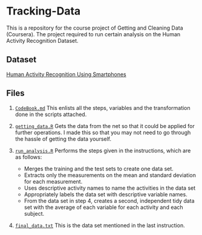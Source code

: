 # Tracking-Data

This is a repository for the course project of Getting and Cleaning Data (Coursera). The project required to run certain analysis on the Human Activity Recognition Dataset.

## Dataset

[Human Activity Recognition Using Smartphones](https://d396qusza40orc.cloudfront.net/getdata%2Fprojectfiles%2FUCI%20HAR%20Dataset.zip)

## Files

1. [`CodeBook.md`](https://github.com/ThenoobMario/Tracking-Data/blob/master/CodeBook.md) This enlists all the steps, variables and the transformation done in the scripts attached.

2. [`getting_data.R`](https://github.com/ThenoobMario/Tracking-Data/blob/master/getting_data.R) Gets the data from the net so that it could be applied for further operations. I made this so that you may not need to go through the hassle of getting the data yourself.

3. [`run_analysis.R`](https://github.com/ThenoobMario/Tracking-Data/blob/master/run_analysis.R) Performs the steps given in the instructions, which are as follows:
    - Merges the training and the test sets to create one data set.
    - Extracts only the measurements on the mean and standard deviation for each measurement.
    - Uses descriptive activity names to name the activities in the data set
    - Appropriately labels the data set with descriptive variable names.
    - From the data set in step 4, creates a second, independent tidy data set with the average of each variable for each activity and each subject.

4. [`final_data.txt`](https://github.com/ThenoobMario/Tracking-Data/blob/master/final_data.txt) This is the data set mentioned in the last instruction.
